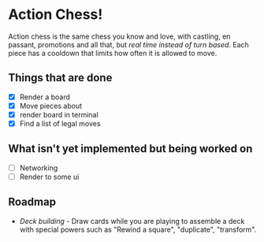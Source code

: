 # Action Chess!

Action chess is the same chess you know and love, with castling, en passant, promotions and all that, but _real time instead of turn based_. Each piece has a cooldown that limits how often it is allowed to move.

## Things that are done

- [x] Render a board
- [x] Move pieces about
- [x] render board in terminal
- [x] Find a list of legal moves

## What isn't yet implemented but being worked on

- [ ] Networking
- [ ] Render to some ui

## Roadmap

- _Deck building_ - Draw cards while you are playing to assemble a deck with special powers such as "Rewind a square", "duplicate", "transform".
